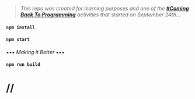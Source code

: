 > _This repo was created for learning purposes and one of the [_**#Coming Back To Programming**_](https://github.com/xvferdy/beginner-portfolio "Beginner Portfolio") activities that started on September 24th…_

#### `npm install`
#### `npm start`
▪️▪️▪️ _Making it Better_ ▪️▪️▪️
#### `npm run build`

# //

